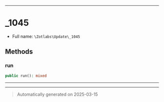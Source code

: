 ***

# _1045





* Full name: `\Zotlabs\Update\_1045`




## Methods


### run



```php
public run(): mixed
```












***


***
> Automatically generated on 2025-03-15
